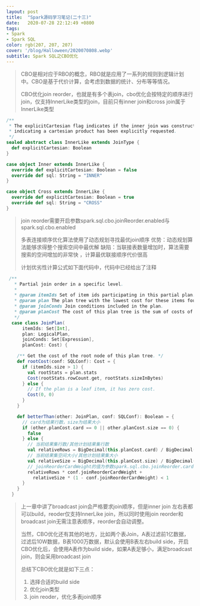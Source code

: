 ```yaml
---
layout: post
title:  "Spark源码学习笔记(二十三)"
date:   2020-07-28 22:12:49 +0800
tags:
- Spark
- Spark SQL
color: rgb(207, 207, 207)
cover: '/blog/Halloween/2020070808.webp'
subtitle: Spark SQL之CBO优化
---
```


> CBO是相对应于RBO的概念，RBO就是应用了一系列的规则到逻辑计划中。CBO是基于代价计算，会考虑到数据的统计、分布等等情况。
> 
> CBO优化join reorder，也就是有多个表join，cbo优化会按特定的顺序进行join，仅支持InnerLike类型的join，目前只有inner join和cross join属于InnerLike类型

```scala
/**
 * The explicitCartesian flag indicates if the inner join was constructed with a CROSS join
 * indicating a cartesian product has been explicitly requested.
 */
sealed abstract class InnerLike extends JoinType {
  def explicitCartesian: Boolean
}

case object Inner extends InnerLike {
  override def explicitCartesian: Boolean = false
  override def sql: String = "INNER"
}

case object Cross extends InnerLike {
  override def explicitCartesian: Boolean = true
  override def sql: String = "CROSS"
}
```

> join reorder需要开启参数spark.sql.cbo.joinReorder.enabled与spark.sql.cbo.enabled
> 
> 多表连接顺序优化算法使用了动态规划寻找最优join顺序
> 优势：动态规划算法能够求得整个搜索空间中最优解
> 缺陷：当联接表数量增加时，算法需要搜索的空间增加的非常快 ，计算最优联接顺序代价很高
> 
> 计划优劣性计算公式如下面代码中，代码中已经给出了注释
> 

```scala
 /**
   * Partial join order in a specific level.
   *
   * @param itemIds Set of item ids participating in this partial plan.
   * @param plan The plan tree with the lowest cost for these items found so far.
   * @param joinConds Join conditions included in the plan.
   * @param planCost The cost of this plan tree is the sum of costs of all intermediate joins.
   */
  case class JoinPlan(
      itemIds: Set[Int],
      plan: LogicalPlan,
      joinConds: Set[Expression],
      planCost: Cost) {

    /** Get the cost of the root node of this plan tree. */
    def rootCost(conf: SQLConf): Cost = {
      if (itemIds.size > 1) {
        val rootStats = plan.stats
        Cost(rootStats.rowCount.get, rootStats.sizeInBytes)
      } else {
        // If the plan is a leaf item, it has zero cost.
        Cost(0, 0)
      }
    }

    def betterThan(other: JoinPlan, conf: SQLConf): Boolean = {
      // card为结果行数，size为结果大小
      if (other.planCost.card == 0 || other.planCost.size == 0) {
        false
      } else {
        // 当前结果集行数/其他计划结果集行数
        val relativeRows = BigDecimal(this.planCost.card) / BigDecimal(other.planCost.card)
        // 当前结果集空间大小/其他计划结果集大小
        val relativeSize = BigDecimal(this.planCost.size) / BigDecimal(other.planCost.size)
        // joinReorderCardWeight的值为参数spark.sql.cbo.joinReorder.card.weight的值，默认0.7，所以当前结果集条目越少，空间越小，会更优
        relativeRows * conf.joinReorderCardWeight +
          relativeSize * (1 - conf.joinReorderCardWeight) < 1
      }
    }
  }
```

> 上一章中讲了broadcast join会严格要求join顺序，但是inner join 左右表都可以build，reoder仅支持InnerLike join，所以同时使用join reorder和broadcast join无需注意表顺序，reorder会自动调整。
> 
> 当然，CBO优化还有其他的地方，比如两个表Join，A表过滤前1亿数据，过滤后10W数据，B表1000万数据，默认会使用B表左右build side，开启CBO优化后，会使用A表作为build side，如果A表足够小，满足broadcast join，则会采用broadcast join
> 
> 总结下CBO优化就是如下三点：
> 
> 	 1. 选择合适的build side
>   2. 优化join类型
>   3. join reoder，优化多表join顺序